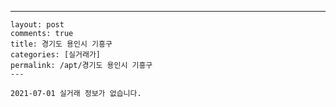 ---
    layout: post
    comments: true
    title: 경기도 용인시 기흥구
    categories: [실거래가]
    permalink: /apt/경기도 용인시 기흥구
    ---

    2021-07-01 실거래 정보가 없습니다.

    